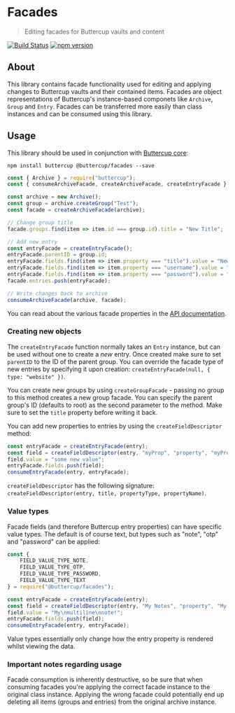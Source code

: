 # Facades
> Editing facades for Buttercup vaults and content

[![Build Status](https://travis-ci.org/buttercup/facades.svg?branch=master)](https://travis-ci.org/buttercup/facades) [![npm version](https://badge.fury.io/js/%40buttercup%2Ffacades.svg)](https://www.npmjs.com/package/@buttercup/facades)

## About
This library contains facade functionality used for editing and applying changes to Buttercup vaults and their contained items. Facades are object representations of Buttercup's instance-based componets like `Archive`, `Group` and `Entry`. Facades can be transferred more easily than class instances and can be consumed using this library.

## Usage
This library should be used in conjunction with [Buttercup core](https://github.com/buttercup/buttercup-core):

```shell
npm install buttercup @buttercup/facades --save
```

```javascript
const { Archive } = require("buttercup");
const { consumeArchiveFacade, createArchiveFacade, createEntryFacade } = require("@buttercup/facades");

const archive = new Archive();
const group = archive.createGroup("Test");
const facade = createArchiveFacade(archive);

// Change group title
facade.groups.find(item => item.id === group.id).title = "New Title";

// Add new entry
const entryFacade = createEntryFacade();
entryFacade.parentID = group.id;
entryFacade.fields.find(item => item.property === "title").value = "New Entry";
entryFacade.fields.find(item => item.property === "username").value = "user@site.com";
entryFacade.fields.find(item => item.property === "password").value = "passw0rd";
facade.entries.push(entryFacade);

// Write changes back to archive
consumeArchiveFacade(archive, facade);
```

You can read about the various facade properties in the [API documentation](API.md).

### Creating new objects
The `createEntryFacade` function normally takes an `Entry` instance, but can be used without one to create a _new_ entry. Once created make sure to set `parentID` to the ID of the parent group. You can override the facade type of new entries by specifying it upon creation: `createEntryFacade(null, { type: "website" })`.

You can create new groups by using `createGroupFacade` - passing no group to this method creates a new group facade. You can specify the parent group's ID (defaults to root) as the second parameter to the method. Make sure to set the `title` property before writing it back.

You can add new properties to entries by using the `createFieldDescriptor` method:

```javascript
const entryFacade = createEntryFacade(entry);
const field = createFieldDescriptor(entry, "myProp", "property", "myProp");
field.value = "some new value";
entryFacade.fields.push(field);
consumeEntryFacade(entry, entryFacade);
```

`createFieldDescriptor` has the following signature: `createFieldDescriptor(entry, title, propertyType, propertyName)`.

### Value types

Facade fields (and therefore Buttercup entry properties) can have specific value types. The default is of course text, but types such as "note", "otp" and "password" can be applied:

```javascript
const {
    FIELD_VALUE_TYPE_NOTE,
    FIELD_VALUE_TYPE_OTP,
    FIELD_VALUE_TYPE_PASSWORD,
    FIELD_VALUE_TYPE_TEXT
} = require("@buttercup/facades");

const entryFacade = createEntryFacade(entry);
const field = createFieldDescriptor(entry, "My Notes", "property", "My Notes", FIELD_VALUE_TYPE_NOTE);
field.value = "My\nmultiline\nnote!";
entryFacade.fields.push(field);
consumeEntryFacade(entry, entryFacade);
```

Value types essentially only change how the entry property is rendered whilst viewing the data.

### Important notes regarding usage
Facade consumption is inherently destructive, so be sure that when consuming facades you're applying the correct facade instance to the original class instance. Applying the wrong facade could potentially end up deleting all items (groups and entries) from the original archive instance.

